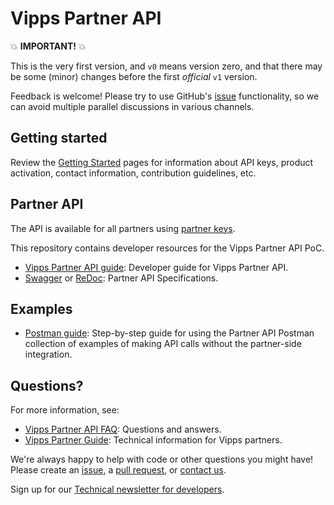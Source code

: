# Vipps Partner API

💥 **IMPORTANT!** 💥

This is the very first version, and `v0` means version zero,
and that there may be some (minor) changes before the first _official_ `v1` version.

Feedback is welcome!
Please try to use GitHub's
[issue](https://github.com/vippsas/vipps-partner-api/issues)
functionality, so we can avoid multiple parallel discussions in various channels.

## Getting started

Review the [Getting Started](https://github.com/vippsas/vipps-developers/blob/master/vipps-getting-started.md) pages for information about API keys, product activation, contact information, contribution guidelines, etc.


## Partner API


The API is available for all partners using
[partner keys](https://github.com/vippsas/vipps-partner#partner-keys).

This repository contains developer resources for the Vipps Partner API PoC.

* [Vipps Partner API guide](vipps-partner-api.md): Developer guide for Vipps Partner API.
* [Swagger](https://vippsas.github.io/vipps-partner-api/)
or [ReDoc](https://vippsas.github.io/vipps-partner-api/redoc.html): Partner API Specifications.


## Examples

* [Postman guide](vipps-partner-postman.md):  Step-by-step guide for using the Partner API Postman collection of examples of making API calls without the partner-side integration.

## Questions?

For more information, see:

* [Vipps Partner API FAQ](vipps-partner-api-faq.md): Questions and answers.
* [Vipps Partner Guide](https://github.com/vippsas/vipps-partner#vipps-partners): Technical information for Vipps partners.


We're always happy to help with code or other questions you might have!
Please create an [issue](https://github.com/vippsas/vipps-partner-api/issues),
a [pull request](https://github.com/vippsas/vipps-partner-api/pulls),
or [contact us](https://github.com/vippsas/vipps-developers/blob/master/contact.md).

Sign up for our [Technical newsletter for developers](https://github.com/vippsas/vipps-developers/tree/master/newsletters).
